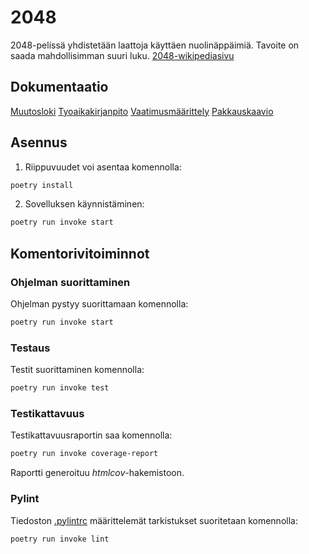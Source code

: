 # 2048

2048-pelissä yhdistetään laattoja käyttäen nuolinäppäimiä. Tavoite on saada mahdollisimman suuri luku.
[2048-wikipediasivu](https://en.wikipedia.org/wiki/2048_(video_game))

## Dokumentaatio

[Muutosloki](https://github.com/irismayigyu/ot-harjoitustyo/blob/master/2048-peli/dokumentaatio/changelog.md)
[Tyoaikakirjanpito](https://github.com/irismayigyu/ot-harjoitustyo/blob/master/2048-peli/dokumentaatio/tyoaikakirjanpito.md)
[Vaatimusmäärittely](https://github.com/irismayigyu/ot-harjoitustyo/blob/master/2048-peli/dokumentaatio/vaatimusmaarittely.md) 
[Pakkauskaavio](https://github.com/irismayigyu/ot-harjoitustyo/blob/master/2048-peli/dokumentaatio/arkkitehtuuri.md)

## Asennus

1. Riippuvuudet voi asentaa komennolla:

```bash
poetry install
```

2. Sovelluksen käynnistäminen:

```bash
poetry run invoke start
```

## Komentorivitoiminnot

### Ohjelman suorittaminen

Ohjelman pystyy suorittamaan komennolla:

```bash
poetry run invoke start
```

### Testaus

Testit suorittaminen komennolla:

```bash
poetry run invoke test
```

### Testikattavuus

Testikattavuusraportin saa komennolla:

```bash
poetry run invoke coverage-report
```

Raportti generoituu _htmlcov_-hakemistoon.

### Pylint

Tiedoston [.pylintrc](./.pylintrc) määrittelemät tarkistukset suoritetaan komennolla:

```bash
poetry run invoke lint
```
